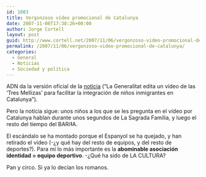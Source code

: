 ```yaml
---
id: 1003
title: Vergonzoso ví­deo promocional de Catalunya
date: 2007-11-06T17:38:26+00:00
author: Jorge Cortell
layout: post
guid: http://www.cortell.net/2007/11/06/vergonzoso-video-promocional-de-catalunya/
permalink: /2007/11/06/vergonzoso-video-promocional-de-catalunya/
categories:
  - General
  - Noticias
  - Sociedad y polí­tica
---
```

ADN da la versión oficial de la <a target="_blank" title="ADN" href="http://www.adn.es/local/barcelona/20071029/NWS-1077-Generalitat-Catalunya-Mellizas-inmigrantes-integracion.html">noticia</a> (&#8220;La Generalitat edita un ví­deo de las &#8216;Tres Mellizas&#8217; para facilitar la integración de niños inmigrantes en Catalunya&#8221;).

Pero la noticia sigue: unos niños a los que se les pregunta en el ví­deo por Catalunya hablan durante unos segundos de La Sagrada Familia, y luego el resto del tiempo del BARí‡A.

El escándalo se ha montado porque el Espanyol se ha quejado, y han retirado el ví­deo (-¿y qué hay del resto de equipos, y del resto de deportes?). Para mí­ lo más importante es la **abominable asociación identidad = equipo deportivo**. -¿Qué ha sido de LA CULTURA?

Pan y circo. Si ya lo decí­an los romanos.